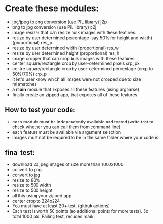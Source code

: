 # Create these modules:
- jpg/jpeg to png conversion (use PIL library) j2p
- png to jpg conversion (use PIL library) p2j
- image resizer that can resize bulk images with these features:
- resize by user determined percentage (say 50% for height and width) (proportional) res_p
- resize by user determined width (proportional) res_w
- resize by user determined height (proportional) res_h
- image cropper that can crop bulk images with these features:
- center square/rectangle crop by user-determined pixels crp_px
- centre square/rectangle crop by user-determined percentage (crop to 50%/70%) crp_p
- it let's user know which all images were not cropped due to size mismatches
- a __main__ module that exposes all these features (using argparse)
- finally create an zipped app, that exposes all of these features

## How to test your code:
- each module must be independently available and tested (write test to check whether you can call them from command line) 
- each feature must be available via argument selection
- images must not be required to be in the same folder where your code is

## final test:
- download 20 jpeg images of size more than 1000x1000
- convert to png
- convert to jpg
- resize to 80%
- resize to 500 width
- resize to 500 height
- all this using your zipped app
- center crop to 224x224
- You must have at least 20+ test. (github actions)
- Each test is worth 50 points (no additional points for more tests). So total 1000 pts.
Failing test, reduces mark.